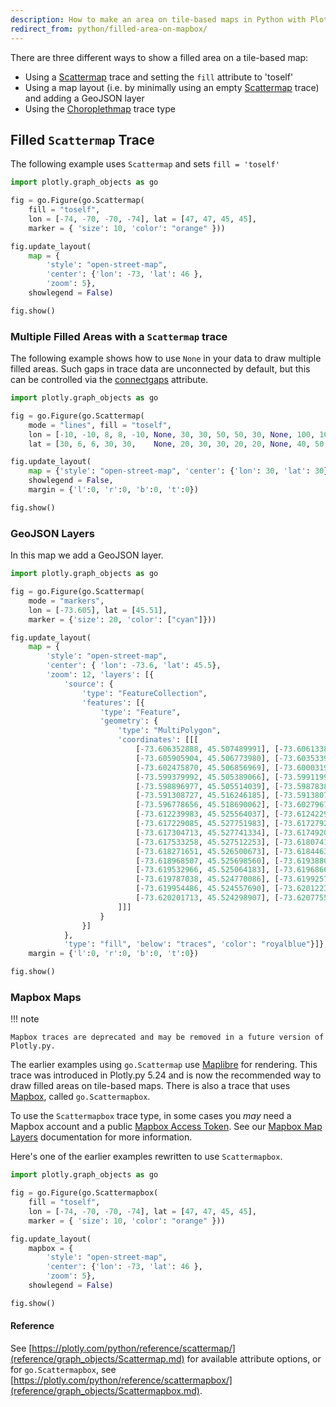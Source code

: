 ```yaml
---
description: How to make an area on tile-based maps in Python with Plotly.
redirect_from: python/filled-area-on-mapbox/
---
```

There are three different ways to show a filled area on a tile-based map:

- Using a [Scattermap](reference/graph_objects/Scattermap.md) trace and setting the `fill` attribute to 'toself'
- Using a map layout (i.e. by minimally using an empty [Scattermap](reference/graph_objects/Scattermap.md) trace) and adding a GeoJSON layer
- Using the [Choroplethmap](tile-county-choropleth.md) trace type

## Filled `Scattermap` Trace

The following example uses `Scattermap` and sets `fill = 'toself'`

```python
import plotly.graph_objects as go

fig = go.Figure(go.Scattermap(
    fill = "toself",
    lon = [-74, -70, -70, -74], lat = [47, 47, 45, 45],
    marker = { 'size': 10, 'color': "orange" }))

fig.update_layout(
    map = {
        'style': "open-street-map",
        'center': {'lon': -73, 'lat': 46 },
        'zoom': 5},
    showlegend = False)

fig.show()

```

### Multiple Filled Areas with a `Scattermap` trace

The following example shows how to use `None` in your data to draw multiple filled areas. Such gaps in trace data are unconnected by default, but this can be controlled via the [connectgaps](reference/graph_objects/Scattermap.md#plotly.graph_objects.Scattermap.connectgaps) attribute.

```python
import plotly.graph_objects as go

fig = go.Figure(go.Scattermap(
    mode = "lines", fill = "toself",
    lon = [-10, -10, 8, 8, -10, None, 30, 30, 50, 50, 30, None, 100, 100, 80, 80, 100],
    lat = [30, 6, 6, 30, 30,    None, 20, 30, 30, 20, 20, None, 40, 50, 50, 40, 40]))

fig.update_layout(
    map = {'style': "open-street-map", 'center': {'lon': 30, 'lat': 30}, 'zoom': 2},
    showlegend = False,
    margin = {'l':0, 'r':0, 'b':0, 't':0})

fig.show()
```

### GeoJSON Layers

In this map we add a GeoJSON layer.

```python
import plotly.graph_objects as go

fig = go.Figure(go.Scattermap(
    mode = "markers",
    lon = [-73.605], lat = [45.51],
    marker = {'size': 20, 'color': ["cyan"]}))

fig.update_layout(
    map = {
        'style': "open-street-map",
        'center': { 'lon': -73.6, 'lat': 45.5},
        'zoom': 12, 'layers': [{
            'source': {
                'type': "FeatureCollection",
                'features': [{
                    'type': "Feature",
                    'geometry': {
                        'type': "MultiPolygon",
                        'coordinates': [[[
                            [-73.606352888, 45.507489991], [-73.606133883, 45.50687600],
                            [-73.605905904, 45.506773980], [-73.603533905, 45.505698946],
                            [-73.602475870, 45.506856969], [-73.600031904, 45.505696003],
                            [-73.599379992, 45.505389066], [-73.599119902, 45.505632008],
                            [-73.598896977, 45.505514039], [-73.598783894, 45.505617001],
                            [-73.591308727, 45.516246185], [-73.591380782, 45.516280145],
                            [-73.596778656, 45.518690062], [-73.602796770, 45.521348046],
                            [-73.612239983, 45.525564037], [-73.612422919, 45.525642061],
                            [-73.617229085, 45.527751983], [-73.617279234, 45.527774160],
                            [-73.617304713, 45.527741334], [-73.617492052, 45.527498362],
                            [-73.617533258, 45.527512253], [-73.618074188, 45.526759105],
                            [-73.618271651, 45.526500673], [-73.618446320, 45.526287943],
                            [-73.618968507, 45.525698560], [-73.619388002, 45.525216750],
                            [-73.619532966, 45.525064183], [-73.619686662, 45.524889290],
                            [-73.619787038, 45.524770086], [-73.619925742, 45.524584939],
                            [-73.619954486, 45.524557690], [-73.620122362, 45.524377961],
                            [-73.620201713, 45.524298907], [-73.620775593, 45.523650879]
                        ]]]
                    }
                }]
            },
            'type': "fill", 'below': "traces", 'color': "royalblue"}]},
    margin = {'l':0, 'r':0, 'b':0, 't':0})

fig.show()
```

<!-- #region -->
### Mapbox Maps

!!! note

    Mapbox traces are deprecated and may be removed in a future version of Plotly.py.

The earlier examples using `go.Scattermap` use [Maplibre](https://maplibre.org/maplibre-gl-js/docs/) for rendering. This trace was introduced in Plotly.py 5.24 and is now the recommended way to draw filled areas on tile-based maps. There is also a trace that uses [Mapbox](https://docs.mapbox.com), called `go.Scattermapbox`.

To use the `Scattermapbox` trace type, in some cases you _may_ need a Mapbox account and a public [Mapbox Access Token](https://www.mapbox.com/studio). See our [Mapbox Map Layers](../mapbox-layers/) documentation for more information.

Here's one of the earlier examples rewritten to use `Scattermapbox`.

```python
import plotly.graph_objects as go

fig = go.Figure(go.Scattermapbox(
    fill = "toself",
    lon = [-74, -70, -70, -74], lat = [47, 47, 45, 45],
    marker = { 'size': 10, 'color': "orange" }))

fig.update_layout(
    mapbox = {
        'style': "open-street-map",
        'center': {'lon': -73, 'lat': 46 },
        'zoom': 5},
    showlegend = False)

fig.show()
```
<!-- #endregion -->

#### Reference

See  [https://plotly.com/python/reference/scattermap/](reference/graph_objects/Scattermap.md) for available attribute options, or for `go.Scattermapbox`, see [https://plotly.com/python/reference/scattermapbox/](reference/graph_objects/Scattermapbox.md).
